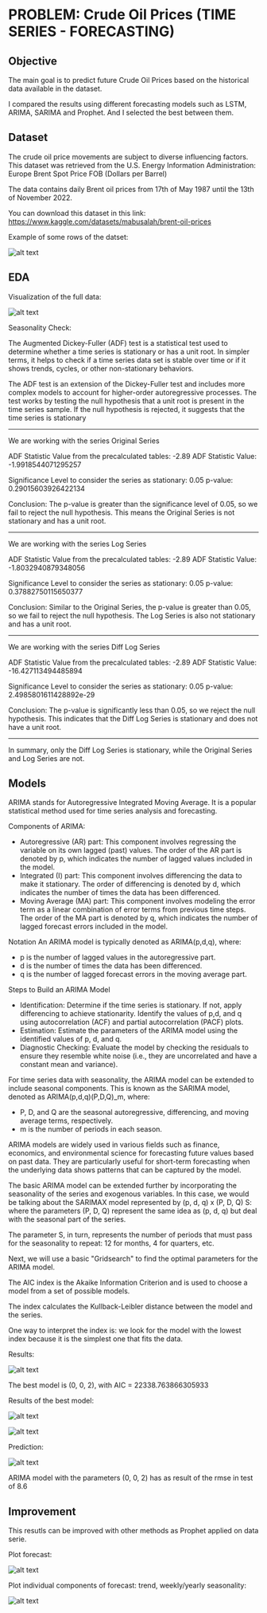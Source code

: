 # PROBLEM: Crude Oil Prices (TIME SERIES - FORECASTING)

## Objective
The main goal is to predict future Crude Oil Prices based on the historical data available in the dataset.

I compared the results using different forecasting models such as LSTM, ARIMA, SARIMA and Prophet. And I selected the best between them.

## Dataset
The crude oil price movements are subject to diverse influencing factors. This dataset was retrieved from the U.S. Energy Information Administration: Europe Brent Spot Price FOB (Dollars per Barrel)

The data contains daily Brent oil prices from 17th of May 1987 until the 13th of November 2022.

You can download this dataset in this link: https://www.kaggle.com/datasets/mabusalah/brent-oil-prices

Example of some rows of the datset:

![alt text](images/image1.png)


## EDA
Visualization of the full data:

![alt text](images/image2.png)

Seasonality Check:

The Augmented Dickey-Fuller (ADF) test is a statistical test used to determine whether a time series is stationary or has a unit root. In simpler terms, it helps to check if a time series data set is stable over time or if it shows trends, cycles, or other non-stationary behaviors.

The ADF test is an extension of the Dickey-Fuller test and includes more complex models to account for higher-order autoregressive processes. The test works by testing the null hypothesis that a unit root is present in the time series sample. If the null hypothesis is rejected, it suggests that the time series is stationary

------------------------------------------------------------------
We are working with the series Original Series

ADF Statistic Value from the precalculated tables: -2.89
ADF Statistic Value: -1.9918544071295257

Significance Level to consider the series as stationary: 0.05
p-value: 0.29015603926422134

Conclusion: The p-value is greater than the significance level of 0.05, so we fail to reject the null hypothesis. This means the Original Series is not stationary and has a unit root.

------------------------------------------------------------------
We are working with the series Log Series

ADF Statistic Value from the precalculated tables: -2.89
ADF Statistic Value: -1.8032940879348056

Significance Level to consider the series as stationary: 0.05
p-value: 0.37882750115650377

Conclusion: Similar to the Original Series, the p-value is greater than 0.05, so we fail to reject the null hypothesis. The Log Series is also not stationary and has a unit root.

------------------------------------------------------------------
We are working with the series Diff Log Series

ADF Statistic Value from the precalculated tables: -2.89
ADF Statistic Value: -16.427113494485894

Significance Level to consider the series as stationary: 0.05
p-value: 2.4985801611428892e-29

Conclusion: The p-value is significantly less than 0.05, so we reject the null hypothesis. This indicates that the Diff Log Series is stationary and does not have a unit root.

------------------------------------------------------------------

In summary, only the Diff Log Series is stationary, while the Original Series and Log Series are not.

## Models

ARIMA stands for Autoregressive Integrated Moving Average. It is a popular statistical method used for time series analysis and forecasting. 

Components of ARIMA:
- Autoregressive (AR) part: This component involves regressing the variable on its own lagged (past) values. The order of the AR part is denoted by 
p, which indicates the number of lagged values included in the model.
- Integrated (I) part: This component involves differencing the data to make it stationary. The order of differencing is denoted by 
d, which indicates the number of times the data has been differenced.
- Moving Average (MA) part: This component involves modeling the error term as a linear combination of error terms from previous time steps. The order of the MA part is denoted by q, which indicates the number of lagged forecast errors included in the model.

Notation
An ARIMA model is typically denoted as ARIMA(p,d,q), where:
- p is the number of lagged values in the autoregressive part.
- d is the number of times the data has been differenced.
- q is the number of lagged forecast errors in the moving average part.

Steps to Build an ARIMA Model
- Identification: Determine if the time series is stationary. If not, apply differencing to achieve stationarity. Identify the values of 
p,d, and q using autocorrelation (ACF) and partial autocorrelation (PACF) plots.
- Estimation: Estimate the parameters of the ARIMA model using the identified values of p, d, and q.
- Diagnostic Checking: Evaluate the model by checking the residuals to ensure they resemble white noise (i.e., they are uncorrelated and have a constant mean and variance).

For time series data with seasonality, the ARIMA model can be extended to include seasonal components. This is known as the SARIMA model, denoted as ARIMA(p,d,q)(P,D,Q)_m, where:
- P, D, and Q are the seasonal autoregressive, differencing, and moving average terms, respectively.
- m is the number of periods in each season.

ARIMA models are widely used in various fields such as finance, economics, and environmental science for forecasting future values based on past data. They are particularly useful for short-term forecasting when the underlying data shows patterns that can be captured by the model.

The basic ARIMA model can be extended further by incorporating the seasonality of the series and exogenous variables. In this case, we would be talking about the SARIMAX model represented by (p, d, q) x (P, D, Q) S: where the parameters (P, D, Q) represent the same idea as (p, d, q) but deal with the seasonal part of the series.

The parameter S, in turn, represents the number of periods that must pass for the seasonality to repeat: 12 for months, 4 for quarters, etc.

Next, we will use a basic "Gridsearch" to find the optimal parameters for the ARIMA model.

The AIC index is the Akaike Information Criterion and is used to choose a model from a set of possible models.

The index calculates the Kullback-Leibler distance between the model and the series.

One way to interpret the index is: we look for the model with the lowest index because it is the simplest one that fits the data.

Results:

![alt text](images/image3.png)

The best model is (0, 0, 2), with AIC = 22338.763866305933

Results of the best model:

![alt text](images/image4.png)


![alt text](images/image5.png)

Prediction:

![alt text](images/image6.png)

ARIMA model with the parameters (0, 0, 2) has as result of the rmse in test of 8.6

## Improvement

This resutls can be improved with other methods as Prophet applied on data serie.

Plot forecast:

![alt text](images/image7.png)

Plot individual components of forecast: trend, weekly/yearly seasonality:


![alt text](images/image8.png)
